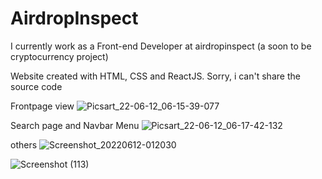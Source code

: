 # AirdropInspect
I currently work as a Front-end Developer at airdropinspect (a soon to be cryptocurrency project)

Website created with HTML, CSS and ReactJS. Sorry, i can't share the source code

Frontpage view
![Picsart_22-06-12_06-15-39-077](https://user-images.githubusercontent.com/106864582/173217044-7b4aacee-ef43-4f2a-8c98-416df28812ab.jpg)

Search page and Navbar Menu
![Picsart_22-06-12_06-17-42-132](https://user-images.githubusercontent.com/106864582/173217114-7049709a-da44-4ec1-8588-bb051ad4dc89.jpg)

others
![Screenshot_20220612-012030](https://user-images.githubusercontent.com/106864582/173217115-96d59055-77f9-4279-baee-0dd376f29352.png)

![Screenshot (113)](https://user-images.githubusercontent.com/106864582/173217167-6acd45a8-c843-41b8-99ee-0fbb2c3170b8.png)
